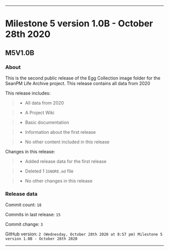 
***

# Milestone 5 version 1.0B - October 28th 2020

## M5V1.0B

### About

This is the second public release of the Egg Collection image folder for the SeanPM Life Archive project. This release contains all data from 2020

This release includes:

> * All data from 2020

> * A Project Wiki

> * Basic documentation

> * Information about the first release

> * No other content included in this release

Changes in this release:

> * Added release data for the first release

> * Deleted 1 `IGNORE.md` file

> * No other changes in this release

### Release data

Commit count: `18`

Commits in last release: `15`

Commit change: `3`

GitHub version: `2 (Wednesday, October 28th 2020 at 8:57 pm) Milestone 5 version 1.0B - October 28th 2020`

***
